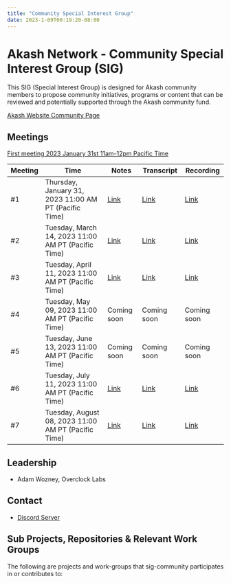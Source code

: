 ```yaml
---
title: "Community Special Interest Group"
date: 2023-1-09T00:19:20-08:00
---
```


# Akash Network - Community Special Interest Group (SIG)

This SIG (Special Interest Group) is designed for Akash community members to propose community initiatives, programs or content that can be reviewed and potentially supported through the Akash community fund.

[Akash Website Community Page](https://akash.network/community/)

## Meetings

[First meeting 2023 January 31st 11am-12pm Pacific Time](https://calendar.google.com/calendar/u/0?cid=Y18yNWU1ZTM3NDhlNGM0YWI3YTU1ZjQxZmJjNWViZWJjYzBhMDNiNDBmYjAyODc4NWYxNDE1OWJmYWViZWExMmUyQGdyb3VwLmNhbGVuZGFyLmdvb2dsZS5jb20)


| Meeting | Time | Notes | Transcript | Recording
| --- | --- | --- | --- | --- |
| #1 | Thursday, January 31, 2023 11:00 AM PT (Pacific Time) | [Link](https://github.com/akash-network/community/blob/main/sig-community/meetings/01-2023-01-31.md)  | [Link](https://github.com/akash-network/community/blob/main/sig-community/meetings/01-2023-01-31.md#transcript)  | [Link](https://fss4l23i24p6gntryybnqrr5mss4u2bhkutvcdq7avzexqhchida.arweave.net/LKXF62jXH-M2ccYC2EY9ZKXKaCdVJ1EOHwVyS8DiOgY)
| #2 | Tuesday, March 14, 2023 11:00 AM PT (Pacific Time) | [Link](https://github.com/akash-network/community/blob/main/sig-community/meetings/002-2023-03-14.md)  | [Link](https://github.com/akash-network/community/blob/main/sig-community/meetings/002-2023-03-14.md#Transcript)  | [Link](https://rsnpgnkbetgyt5vqvfhrvmiegs4vwb6tm7ceuirrn7vjh5ma2plq.arweave.net/jJrzNUEkzYn2sKlPGrEENLlbB9NnxEoiMW_qk_WA09c)
| #3 | Tuesday, April 11, 2023 11:00 AM PT (Pacific Time) | [Link](https://github.com/akash-network/community/blob/main/sig-community/meetings/003-2023-04-11.md)  | [Link](https://github.com/akash-network/community/blob/main/sig-community/meetings/003-2023-04-11.md#Transcript)  | [Link]()
| #4 | Tuesday, May 09, 2023 11:00 AM PT (Pacific Time) | Coming soon | Coming soon  | Coming soon
| #5 | Tuesday, June 13, 2023 11:00 AM PT (Pacific Time) | Coming soon | Coming soon  | Coming soon
| #6| Tuesday, July 11, 2023 11:00 AM PT (Pacific Time) | [Link](https://github.com/akash-network/community/blob/main/sig-community/meetings/006-2023-07-11.md)  | [Link](https://github.com/akash-network/community/blob/main/sig-community/meetings/006-2023-07-11.md#Transcript)  | [Link](https://ldcymjv57vzkxb54husr63qq3saae7qhwos2vcvjoln32ny6cy2q.arweave.net/WMWGJr39cquHvD0lH24Q3IACfgezpaqKqXLbvTceFjU)
| #7 | Tuesday, August 08, 2023 11:00 AM PT (Pacific Time) | [Link](https://github.com/akash-network/community/blob/main/sig-community/meetings/007-2023-08-08.md) | [Link](https://github.com/akash-network/community/blob/main/sig-community/meetings/007-2023-08-08.md#Transcript)| [Link](https://7zxtouwijc7m4syzoixc4ncvcas5hvm46mka44lzxyyr63zi3f6q.arweave.net/_m83UshIvs5LGXIuLjRVECXT1ZzzFA5xeb4xH28o2X0)



## Leadership

- Adam Wozney, Overclock Labs

## Contact

- [Discord Server](https://discord.com/channels/747885925232672829/1062751882700918836/1067862809263751319)


## Sub Projects, Repositories & Relevant Work Groups

The following are projects and work-groups that sig-community participates in or contributes to:

